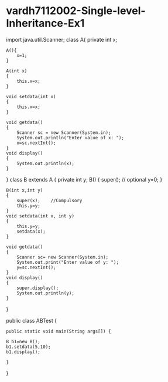 # vardh7112002-Single-level-Inheritance-Ex1

import java.util.Scanner;
class A{
    private int x;
   
    A(){
        x=1;
    }
    
    A(int x)
    {
        this.x=x;
    }
   
    void setdata(int x)
    {
        this.x=x;
    }
   
    void getdata()
    {
        Scanner sc = new Scanner(System.in);
        System.out.println("Enter value of x: ");
        x=sc.nextInt();
    }
    void display()
    {
        System.out.println(x);
    }
}
class B extends A {
    private int y;
    B()
    {
        super();    // optional
        y=0;
    }
    
    B(int x,int y)
    {
        super(x);    //Compulsory
        this.y=y;
    }
    void setdata(int x, int y)
    {
        this.y=y;
        setdata(x);
    }
    
    void getdata()
    {
        Scanner sc= new Scanner(System.in);
        System.out.print("Enter value of y: ");
        y=sc.nextInt();
    }
    void display()
    {
        super.display();
        System.out.println(y);
    }
    
}

public class ABTest {
    
    public static void main(String args[]) {
    
    B b1=new B();
    b1.setdata(5,10);
    b1.display();
        
    }
}
